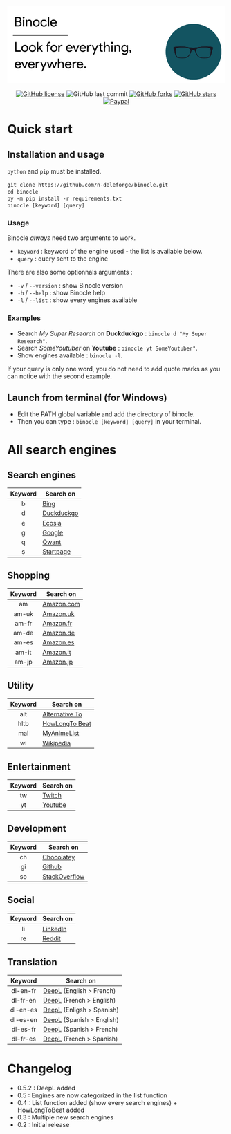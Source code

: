 ![Header](/docs/header.png)

<div align="center">

[![GitHub license](https://img.shields.io/github/license/n-deleforge/binocle?style=for-the-badge)](https://github.com/n-deleforge/binocle/blob/main/LICENCE)
![GitHub last commit](https://img.shields.io/github/last-commit/n-deleforge/binocle?style=for-the-badge)
[![GitHub forks](https://img.shields.io/github/forks/n-deleforge/binocle?style=for-the-badge)](https://github.com/n-deleforge/binocle/network)
[![GitHub stars](https://img.shields.io/github/stars/n-deleforge/binocle?style=for-the-badge)](https://github.com/n-deleforge/binocle/stargazers)
[![Paypal](https://img.shields.io/badge/DONATE-PAYPAL.ME-lightgrey?style=for-the-badge)](https://www.paypal.com/paypalme/nicolasdeleforge)

</div>

# Quick start
## Installation and usage

`python` and `pip` must be installed.

```
git clone https://github.com/n-deleforge/binocle.git
cd binocle
py -m pip install -r requirements.txt
binocle [keyword] [query]
```

### Usage

Binocle *always* need two arguments to work.
- `keyword` : keyword of the engine used - the list is available below.
- `query` : query sent to the engine

There are also some optionnals arguments :
- `-v` / `--version` : show Binocle version
- `-h` / `--help` : show Binocle help
- `-l` / `--list` : show every engines available

### Examples

- Search *My Super Research* on **Duckduckgo** : `binocle d "My Super Research"`.
- Search *SomeYoutuber* on **Youtube** : `binocle yt SomeYoutuber"`.
- Show engines available : `binocle -l`.

If your query is only one word, you do not need to add quote marks as you can notice with the second example.

## Launch from terminal (for Windows)

- Edit the PATH global variable and add the directory of binocle.
- Then you can type : `binocle [keyword] [query]` in your terminal.

# All search engines
## Search engines

| Keyword | Search on
| :----------: | -------------------
| b             | [Bing](https://www.bing.com)
| d             | [Duckduckgo](https://duckduckgo.com)
| e             | [Ecosia](https://www.ecosia.org)
| g             | [Google](https://google.com)
| q             | [Qwant](https://qwant.com)
| s             | [Startpage](https://startpage.com)

## Shopping

| Keyword | Search on
| :----------: | -------------------
| am          | [Amazon.com](https://www.amazon.com)
| am-uk     | [Amazon.uk](https://www.amazon.co.uk)
| am-fr       | [Amazon.fr](https://www.amazon.fr)
| am-de     | [Amazon.de](https://www.amazon.de)
| am-es     | [Amazon.es](https://www.amazon.es)
| am-it       | [Amazon.it](https://www.amazon.it)
| am-jp      | [Amazon.jp](https://www.amazon.jp)

## Utility

| Keyword | Search on
| :----------: | -------------------
| alt           | [Alternative To](https://alternativeto.net)
| hltb         | [HowLongTo Beat](https://howlongtobeat.com/)
| mal         | [MyAnimeList](https://myanimelist.net)
| wi           | [Wikipedia](https://wikipedia.org/wiki/)

## Entertainment

| Keyword | Search on
| :----------: | -------------------
| tw           | [Twitch](https://twitch.com)
| yt            | [Youtube](https://youtube.com)

## Development

| Keyword | Search on
| :----------: | -------------------
| ch           | [Chocolatey](https://chocolatey.org)
| gi            | [Github](https://github.com)
| so           | [StackOverflow](https://stackoverflow.com) 

## Social

| Keyword | Search on
| :----------: | -------------------
| li              | [LinkedIn](https://www.linkedin.com)
| re            | [Reddit](https://www.reddit.com)

## Translation

| Keyword | Search on
| :----------: | -------------------
| dl-en-fr    | [DeepL](https://www.deepl.com) (English > French)
| dl-fr-en    | [DeepL](https://www.deepl.com) (French > English)
| dl-en-es  | [DeepL](https://www.deepl.com) (Enligsh > Spanish)
| dl-es-en  | [DeepL](https://www.deepl.com) (Spanish > English)
| dl-es-fr    | [DeepL](https://www.deepl.com) (Spanish > French)
| dl-fr-es    | [DeepL](https://www.deepl.com) (French > Spanish)

# Changelog

- 0.5.2 : DeepL added
- 0.5 : Engines are now categorized in the list function
- 0.4 : List function added (show every search engines) + HowLongToBeat added
- 0.3 : Multiple new search engines
- 0.2 : Initial release
